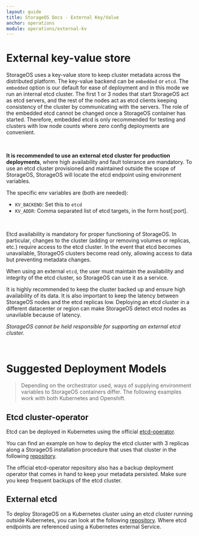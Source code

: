```yaml
---
layout: guide
title: StorageOS Docs - External Key/Value
anchor: operations
module: operations/external-kv
---
```


# External key-value store

StorageOS uses a key-value store to keep cluster metadata across the
distributed platform. The key-value backend can be `embedded` or `etcd`. The
`embedded` option is our default for ease of deployment and in this mode we run
an internal etcd cluster. The first 1 or 3 nodes that start StorageOS act as
etcd servers, and the rest of the nodes act as etcd clients keeping consistency
of the cluster by communicating with the servers. The role of the embedded etcd
cannot be changed once a StorageOS container has started.  Therefore, embedded
etcd is only recommended for testing and clusters with low node counts where
zero config deployments are convenient.

&nbsp; <!-- this is a blank line -->

__It is recommended to use an external etcd cluster for production deployments__, where high
availability and fault tolerance are mandatory. To use an etcd cluster
provisioned and maintained outside the scope of StorageOS, StorageOS will
locate the etcd endpoint using environment variables.

The specific env variables are (both are needed):

* `KV_BACKEND`: Set this to `etcd`
* `KV_ADDR`: Comma separated list of etcd targets, in the form host[:port].

&nbsp; <!-- this is a blank line -->

Etcd availability is mandatory for proper functioning of StorageOS. In
particular, changes to the cluster (adding or removing volumes or replicas,
etc.) require access to the etcd cluster. In the event that etcd becomes
unavailable, StorageOS clusters become read only, allowing access to data but
preventing metadata changes.

When using an external `etcd`, the user must maintain the availability and
integrity of the etcd cluster, so StorageOS can use it as a service.

It is highly recommended to keep the cluster backed up and ensure high availability
of its data. It is also important to keep the latency between StorageOS nodes
and the etcd replicas low. Deploying an etcd cluster in a different datacenter
or region can make StorageOS detect etcd nodes as unavilable because of latency.

*StorageOS cannot be held responsible for supporting an external etcd cluster.*

&nbsp; <!-- this is a blank line -->

# Suggested Deployment Models

> Depending on the orchestrator used, ways of supplying environment variables
> to StorageOS containers differ. The following examples work with both
> Kubernetes and Openshift.

## Etcd cluster-operator
Etcd can be deployed in Kubernetes using the official [etcd-operator](
https://github.com/coreos/etcd-operator).

You can find an example on how to deploy the etcd cluster with 3 replicas along
a StorageOS installation procedure that uses that cluster in the following
[repository](
https://github.com/storageos/deploy/tree/master/k8s/deploy-storageos/etcd-as-svc).

The official etcd-operator repository also has a backup deployment operator
that comes in hand to keep your metadata persisted.
Make sure you keep frequent backups of the etcd cluster.

## External etcd

To deploy StorageOS on a Kubernetes cluster using an etcd cluster running
outside Kubernetes, you can look at the following
[repository](https://github.com/storageos/deploy/tree/master/k8s/deploy-storageos/external-etcd).
Where etcd endpoints are referenced using a Kubernetes external Service.

